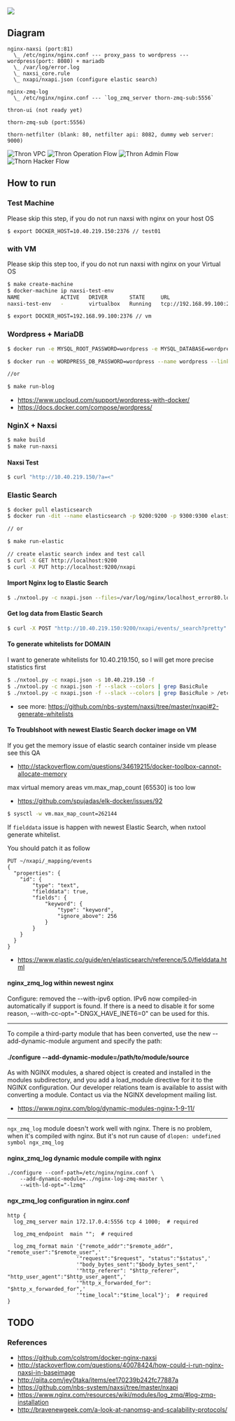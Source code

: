 # ![](assets/thorn-of-crown.jpg)

## Diagram

```
nginx-naxsi (port:81)
  \_ /etc/nginx/nginx.conf --- proxy_pass to wordpress --- wordpress(port: 8080) + mariadb
  \_ /var/log/error.log
  \_ naxsi_core.rule
  \_ nxapi/nxapi.json (configure elastic search)

nginx-zmq-log
  \_ /etc/nginx/nginx.conf --- `log_zmq_server thorn-zmq-sub:5556`

thron-ui (not ready yet)

thorn-zmq-sub (port:5556)

thorn-netfilter (blank: 80, netfilter api: 8082, dummy web server: 9000)
```

![Thron VPC](assets/RASP_WAF.001.png)
![Thron Operation Flow](assets/RASP_WAF.002.png)
![Thron Admin Flow](assets/RASP_WAF.003.png)
![Thorn Hacker Flow](assets/RASP_WAF.004.png)

## How to run

### Test Machine

Please skip this step, if you do not run naxsi with nginx on your host OS

```
$ export DOCKER_HOST=10.40.219.150:2376 // test01
```

### with VM

Please skip this step too, if you do not run naxsi with nginx on your Virtual OS

```bash
$ make create-machine
$ docker-machine ip naxsi-test-env
NAME             ACTIVE   DRIVER       STATE     URL                         SWARM   DOCKER    ERRORS
naxsi-test-env   -        virtualbox   Running   tcp://192.168.99.100:2376           v1.12.4

$ export DOCKER_HOST=192.168.99.100:2376 // vm
```

### Wordpress + MariaDB

```bash
$ docker run -e MYSQL_ROOT_PASSWORD=wordpress -e MYSQL_DATABASE=wordpress --name wordpressdb -v "$PWD/db":/var/lib/mysql -d mariadb:latest

$ docker run -e WORDPRESS_DB_PASSWORD=wordpress --name wordpress --link wordpressdb:mysql -p 8080:80 -v "$PWD/html":/var/www/html -d wordpress

//or

$ make run-blog
```

- https://www.upcloud.com/support/wordpress-with-docker/
- https://docs.docker.com/compose/wordpress/

### NginX + Naxsi

```bash
$ make build
$ make run-naxsi
```

#### Naxsi Test

```bash
$ curl "http://10.40.219.150/?a=<"
```

### Elastic Search

```bash
$ docker pull elasticsearch
$ docker run -dit --name elasticsearch -p 9200:9200 -p 9300:9300 elasticsearch

// or

$ make run-elastic

// create elastic search index and test call
$ curl -X GET http://localhost:9200
$ curl -X PUT http://localhost:9200/nxapi
```

#### Import Nginx log to Elastic Search

```bash
$ ./nxtool.py -c nxapi.json --files=/var/log/nginx/localhost_error80.log
```

#### Get log data from Elastic Search

```bash
$ curl -X POST "http://10.40.219.150:9200/nxapi/events/_search?pretty" -d {}
```

#### To generate whitelists for DOMAIN
I want to generate whitelists for 10.40.219.150, so I will get more precise statistics first

```bash
$ ./nxtool.py -c nxapi.json -s 10.40.219.150 -f
$ ./nxtool.py -c nxapi.json -f --slack --colors | grep BasicRule
$ ./nxtool.py -c nxapi.json -f --slack --colors | grep BasicRule > /etc/nginx/custom.rules
```

- see more: https://github.com/nbs-system/naxsi/tree/master/nxapi#2-generate-whitelists

#### To Troublshoot with newest Elastic Search docker image on VM
If you get the memory issue of elastic search container inside vm please see this QA
- http://stackoverflow.com/questions/34619215/docker-toolbox-cannot-allocate-memory

max virtual memory areas vm.max_map_count [65530] is too low
- https://github.com/spujadas/elk-docker/issues/92

```bash
$ sysctl -w vm.max_map_count=262144
```

If `fielddata` issue is happen with newest Elastic Search, when nxtool generate whitelist.

You should patch it as follow
```
PUT ~/nxapi/_mapping/events
{
  "properties": {
    "id": {
        "type": "text",
        "fielddata": true,
        "fields": {
            "keyword": {
                "type": "keyword",
                "ignore_above": 256
            }
        }
    }
  }
}
```
- https://www.elastic.co/guide/en/elasticsearch/reference/5.0/fielddata.html

#### nginx_zmq_log within newest nginx

Configure: removed the --with-ipv6 option. IPv6 now compiled-in automatically if support is found. If there is a need to disable it for some reason, --with-cc-opt="-DNGX_HAVE_INET6=0" can be used for this.

---

To compile a third-party module that has been converted, use the new --add-dynamic-module argument and specify the path:

#### ./configure --add-dynamic-module=/path/to/module/source
As with NGINX modules, a shared object is created and installed in the modules subdirectory, and you add a load_module directive for it to the NGINX configuration. Our developer relations team is available to assist with converting a module. Contact us via the NGINX development mailing list.

- https://www.nginx.com/blog/dynamic-modules-nginx-1-9-11/

---

`ngx_zmq_log` module doesn't work well with nginx. There is no problem, when it's compiled with nginx. But it's not run cause of `dlopen: undefined symbol ngx_zmq_log`

#### nginx_zmq_log dynamic module compile with nginx

```
./configure --conf-path=/etc/nginx/nginx.conf \
    --add-dynamic-module=../nginx-log-zmq-master \
    --with-ld-opt="-lzmq"
```

#### ngx_zmq_log configuration in nginx.conf

```
http {
  log_zmq_server main 172.17.0.4:5556 tcp 4 1000;  # required

  log_zmq_endpoint  main "";  # required

  log_zmq_format main '{"remote_addr":"$remote_addr", "remote_user":"$remote_user",'
                      '"request":"$request", "status":"$status",'
                      '"body_bytes_sent":"$body_bytes_sent",'
                      '"http_referer": "$http_referer", "http_user_agent":"$http_user_agent",'
                      '"http_x_forwarded_for": "$http_x_forwarded_for",'
                      '"time_local":"$time_local"}';  # required
}
```

## TODO


### References
- https://github.com/colstrom/docker-nginx-naxsi
- http://stackoverflow.com/questions/40078424/how-could-i-run-nginx-naxsi-in-baseimage
- http://qiita.com/jey0taka/items/ee170239b242fc77887a
- https://github.com/nbs-system/naxsi/tree/master/nxapi
- https://www.nginx.com/resources/wiki/modules/log_zmq/#log-zmq-installation
- http://bravenewgeek.com/a-look-at-nanomsg-and-scalability-protocols/

